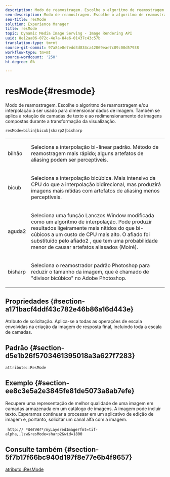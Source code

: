 ```yaml
---
description: Modo de reamostragem. Escolhe o algoritmo de reamostragem e/ou interpolação a ser usado para dimensionar dados de imagem. Também se aplica à rotação de camadas de texto e ao redimensionamento de imagens compostas durante a transformação da visualização.
seo-description: Modo de reamostragem. Escolhe o algoritmo de reamostragem e/ou interpolação a ser usado para dimensionar dados de imagem. Também se aplica à rotação de camadas de texto e ao redimensionamento de imagens compostas durante a transformação da visualização.
seo-title: resMode
solution: Experience Manager
title: resMode
topic: Dynamic Media Image Serving - Image Rendering API
uuid: 8e12aa06-072c-4e7a-84e6-01437c43c57b
translation-type: tm+mt
source-git-commit: 97a84e8e7edd3d834ca42069eae7c09c00d57938
workflow-type: tm+mt
source-wordcount: '250'
ht-degree: 0%

---
```



# resMode{#resmode}

Modo de reamostragem. Escolhe o algoritmo de reamostragem e/ou interpolação a ser usado para dimensionar dados de imagem. Também se aplica à rotação de camadas de texto e ao redimensionamento de imagens compostas durante a transformação da visualização.

`resMode=bilin|bicub|sharp2|bisharp`

<table id="table_FD658AC521E24EB9ADBB87F98549BC3B"> 
 <tbody> 
  <tr> 
   <td colname="col1"> <p> <span class="codeph"> bilhão  </span> </p> </td> 
   <td colname="col2"> <p>Seleciona a interpolação bi-linear padrão. Método de reamostragem mais rápido; alguns artefatos de aliasing podem ser perceptíveis. </p> </td> 
  </tr> 
  <tr> 
   <td colname="col1"> <p> <span class="codeph"> bicub  </span> </p> </td> 
   <td colname="col2"> <p>Seleciona a interpolação bicúbica. Mais intensivo da CPU do que a interpolação bidirecional, mas produzirá imagens mais nítidas com artefatos de aliasing menos perceptíveis. </p> </td> 
  </tr> 
  <tr> 
   <td colname="col1"> <p> <span class="codeph"> aguda2  </span> </p> </td> 
   <td colname="col2"> <p>Seleciona uma função Lanczos Window modificada como um algoritmo de interpolação. Pode produzir resultados ligeiramente mais nítidos do que bi-cúbicos a um custo de CPU mais alto. <span class="codeph"> O afiado  </span> foi substituído pelo  <span class="codeph"> afiado2  </span>, que tem uma probabilidade menor de causar artefatos aliasados (Moiré). </p> </td> 
  </tr> 
  <tr> 
   <td colname="col1"> <p> <span class="codeph"> bisharp  </span> </p> </td> 
   <td colname="col2"> <p>Seleciona o reamostrador padrão Photoshop para reduzir o tamanho da imagem, que é chamado de "divisor bicúbico" no Adobe Photoshop. </p> </td> 
  </tr> 
 </tbody> 
</table>

## Propriedades {#section-a171bacf4ddf43c782e46b86a16d443e}

Atributo de solicitação. Aplica-se a todas as operações de escala envolvidas na criação da imagem de resposta final, incluindo toda a escala de camadas.

## Padrão {#section-d5e1b26f5703461395018a3a627f7283}

`attribute::ResMode`

## Exemplo {#section-ee8c3e5a2e3845fe81de5073a8ab7efe}

Recupere uma representação de melhor qualidade de uma imagem em camadas armazenada em um catálogo de imagens. A imagem pode incluir texto. Esperamos continuar a processar em um aplicativo de edição de imagem e, portanto, solicitar um canal alfa com a imagem.

` http:// *`server`*/myLayeredImage?fmt=tif-alpha,,lzw&resMode=sharp2&wid=1800`

## Consulte também {#section-5f7b17f66bc940d197f8e77e6b4f9657}

[atributo::ResMode](../../../../../is-api/image-catalog/image-serving-api-ref/c-image-catalog-reference/c-attributes-reference/r-is-cat-resmode.md#reference-609095ef568743a086f28d87c54dafa2)
